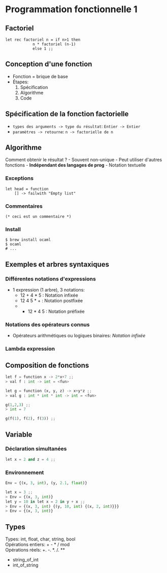 # Programmation fonctionnelle 1

## Factoriel 
```
let rec factoriel n = if n>1 then
            n * factoriel (n-1)
            else 1 ;;
``` 

## Conception d'une fonction
- Fonction = brique de base
- Étapes: 
    1. Spécification
    2. Algorithme 
    3. Code

## Spécification de la fonction factorielle 
- `types des arguments -> type du résultat`: `Entier -> Entier`
- `paramètres -> retourne`: `n -> factorielle de n`

## Algorithme
Comment obtenir le résultat ?
    - Souvent non-unique
    - Peut utiliser d'autres fonctions
    - **Indépendant des langages de prog**
    - Notation textuelle

### Exceptions
```
let head = function
    [] -> failwith "Empty list"
```

### Commentaires
```(* ceci est un commentaire *)```

### Install 
```
$ brew install ocaml
$ ocaml
# ...
```

## Exemples et arbres syntaxiques
### Différentes notations d'expressions 
- 1 expression (1 arbre), 3 notations: 
    - 12 + 4 * 5 : Notation infixée
    - 12 4 5 * + : Notation postfixée
    - + 12 * 4 5 : Notation préfixée

### Notations des opérateurs connus
- Opérateurs arithmétiques ou logiques binaires: *Notation infixée*

### Lambda expression

## Composition de fonctions
``` py
let f = function x -> 2*x+7 ;;
> val f : int -> int = <fun>

let g = function (x, y, z) -> x+y*z ;;
> val g : int * int * int -> int = <fun>

g(1,2,3) ;;
> int = 7

g(f(1), f(2), f(3)) ;;
```

## Variable
### Déclaration simultanées
``` py
let x = 2 and z = 4 ;;
```

### Environnement 
```py
Env = {(x, 3, int), (y, 2.1, float)}
```
```py
let x = 3 ;;
> Env = {(x, 3, int)}
let y = 10 in let x = 2 in y + x ;;
> Env = {(x, 3, int) {(y, 10, int) {(x, 2, int)}}}
> Env = {(x, 3, int)}
```

## Types
Types: int, float, char, string, bool    
Opérations entiers: + - * / mod     
Opérations réels: +. -. *. /. **
- string_of_int
- int_of_string